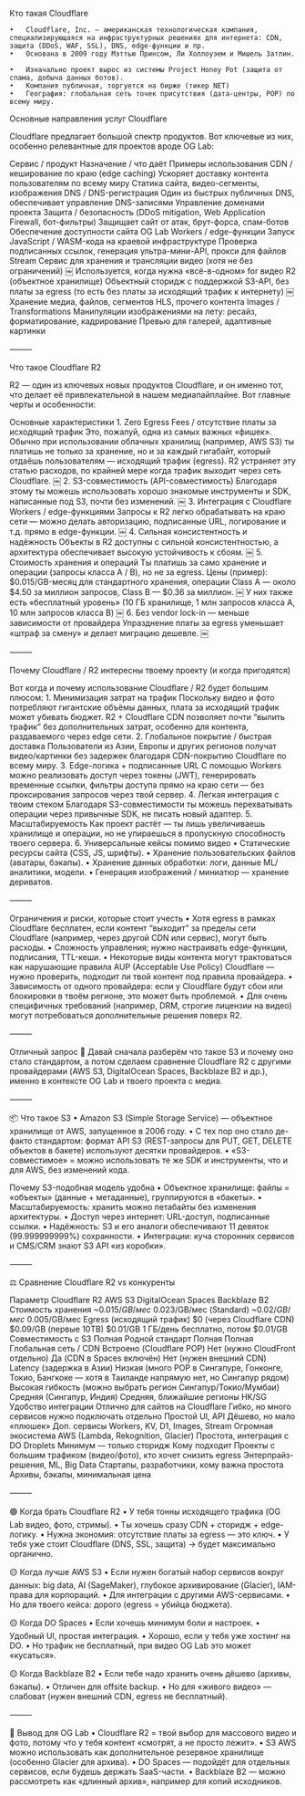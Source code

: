 Кто такая Cloudflare

	•	Cloudflare, Inc. — американская технологическая компания, специализирующаяся на инфраструктурных решениях для интернета: CDN, защита (DDoS, WAF, SSL), DNS, edge-функции и пр.  ￼
	•	Основана в 2009 году Мэттью Принсом, Ли Холлоуэем и Мишель Затлин.  ￼
	•	Изначально проект вырос из системы Project Honey Pot (защита от спама, добыча данных ботов).  ￼
	•	Компания публичная, торгуется на бирже (тикер NET)  ￼
	•	География: глобальная сеть точек присутствия (дата-центры, POP) по всему миру.  ￼

Основные направления услуг Cloudflare

Cloudflare предлагает большой спектр продуктов. Вот ключевые из них, особенно релевантные для проектов вроде OG Lab:

Сервис / продукт	Назначение / что даёт	Примеры использования
CDN / кеширование по краю (edge caching)	Ускоряет доставку контента пользователям по всему миру	Статика сайта, видео-сегменты, изображения
DNS / DNS-регистрация	Один из быстрых публичных DNS, обеспечивает управление DNS-записями	Управление доменами проекта
Защита / безопасность (DDoS mitigation, Web Application Firewall, бот-фильтры)	Защищает сайт от атак, брут-форса, спам-ботов	Обеспечение доступности сайта OG Lab
Workers / edge-функции	Запуск JavaScript / WASM-кода на краевой инфраструктуре	Проверка подписанных ссылок, генерация ультра-мини-API, прокси для файлов
Stream	Сервис для хранения и трансляции видео (хотя не без ограничений)  ￼	Используется, когда нужна «всё-в-одном» for видео
R2 (объектное хранилище)	Объектный сторидж с поддержкой S3-API, без платы за egress (то есть без платы за исходящий трафик к интернету)  ￼	Хранение медиа, файлов, сегментов HLS, прочего контента
Images / Transformations	Манипуляции изображениями на лету: ресайз, форматирование, кадрирование	Превью для галерей, адаптивные картинки


⸻

Что такое Cloudflare R2

R2 — один из ключевых новых продуктов Cloudflare, и он именно тот, что делает её привлекательной в нашем медиапайплайне. Вот главные черты и особенности:

Основные характеристики
	1.	Zero Egress Fees / отсутствие платы за исходящий трафик
Это, пожалуй, одна из самых важных «фишек». Обычно при использовании облачных хранилищ (например, AWS S3) ты платишь не только за хранение, но и за каждый гигабайт, который отдаёшь пользователям — исходящий трафик (egress). R2 устраняет эту статью расходов, по крайней мере когда трафик выходит через сеть Cloudflare.  ￼
	2.	S3-совместимость (API-совместимость)
Благодаря этому ты можешь использовать хорошо знакомые инструменты и SDK, написанные под S3, почти без изменений.  ￼
	3.	Интеграция с Cloudflare Workers / edge-функциями
Запросы к R2 легко обрабатывать на краю сети — можно делать авторизацию, подписанные URL, логирование и т.д. прямо в edge-функции.  ￼
	4.	Сильная консистентность и надёжность
Объекты в R2 доступны с сильной консистентностью, а архитектура обеспечивает высокую устойчивость к сбоям.  ￼
	5.	Стоимость хранения и операций
Ты платишь за само хранение и операции (запросы класса A / B), но не за egress. Цены (пример): $0.015/GB-месяц для стандартного хранения, операции Class A — около $4.50 за миллион запросов, Class B — $0.36 за миллион.  ￼
У них также есть «бесплатный уровень» (10 ГБ хранилище, 1 млн запросов класса A, 10 млн запросов класса B)  ￼
	6.	Без vendor lock-in — меньше зависимости от провайдера
Упразднение платы за egress уменьшает «штраф за смену» и делает миграцию дешевле.  ￼

⸻

Почему Cloudflare / R2 интересны твоему проекту (и когда пригодятся)

Вот когда и почему использование Cloudflare / R2 будет большим плюсом:
	1.	Минимизация затрат на трафик
Поскольку видео и фото потребляют гигантские объёмы данных, плата за исходящий трафик может убивать бюджет. R2 + Cloudflare CDN позволяет почти “вылить трафик” без дополнительных затрат, особенно для контента, раздаваемого через edge сети.
	2.	Глобальное покрытие / быстрая доставка
Пользователи из Азии, Европы и других регионов получат видео/картинки без задержек благодаря CDN-покрытию Cloudflare по всему миру.
	3.	Edge-логика + подписанные URL
С помощью Workers можно реализовать доступ через токены (JWT), генерировать временные ссылки, фильтры доступа прямо на краю сети — без проксирования запросов через твой сервер.
	4.	Легкая интеграция с твоим стеком
Благодаря S3-совместимости ты можешь перехватывать операции через привычные SDK, не писать новый адаптер.
	5.	Масштабируемость
Как проект растёт — ты лишь увеличиваешь хранилище и операции, но не упираешься в пропускную способность твоего сервера.
	6.	Универсальные кейсы помимо видео
	•	Статические ресурсы сайта (CSS, JS, шрифты).
	•	Хранение пользовательских файлов (аватары, бэкапы).
	•	Хранение данных обработки: логи, данные ML/аналитики, модели.
	•	Генерация изображений / миниатюр — хранение дериватов.

⸻

Ограничения и риски, которые стоит учесть
	•	Хотя egress в рамках Cloudflare бесплатен, если контент “выходит” за пределы сети Cloudflare (например, через другой CDN или сервис), могут быть расходы.
	•	Сложность управления; нужно настраивать edge-функции, подписания, TTL-кеши.
	•	Некоторые виды контента могут трактоваться как нарушающие правила AUP (Acceptable Use Policy) Cloudflare — нужно проверить, подходит ли твой контент под правила провайдера.
	•	Зависимость от одного провайдера: если у Cloudflare будут сбои или блокировки в твоём регионе, это может быть проблемой.
	•	Для очень специфичных требований (например, DRM, строгие лицензии на видео) могут потребоваться дополнительные решения поверх R2.

⸻

Отличный запрос 🙌
Давай сначала разберём что такое S3 и почему оно стало стандартом, а потом сделаем сравнение Cloudflare R2 с другими провайдерами (AWS S3, DigitalOcean Spaces, Backblaze B2 и др.), именно в контексте OG Lab и твоего проекта с медиа.

⸻

📦 Что такое S3
	•	Amazon S3 (Simple Storage Service) — объектное хранилище от AWS, запущенное в 2006 году.
	•	С тех пор оно стало де-факто стандартом: формат API S3 (REST-запросы для PUT, GET, DELETE объектов в бакете) используют десятки провайдеров.
	•	«S3-совместимое» = можно использовать те же SDK и инструменты, что и для AWS, без изменений кода.

Почему S3-подобная модель удобна
	•	Объектное хранилище: файлы = «объекты» (данные + метаданные), группируются в «бакеты».
	•	Масштабируемость: хранить можно петабайты без изменения архитектуры.
	•	Доступ через интернет: URL-доступ, подписанные ссылки.
	•	Надёжность: S3 и его аналоги обеспечивают 11 девяток (99.999999999%) сохранности.
	•	Интеграции: куча сторонних сервисов и CMS/CRM знают S3 API «из коробки».

⸻

⚖️ Сравнение Cloudflare R2 vs конкуренты

Параметр	Cloudflare R2	AWS S3	DigitalOcean Spaces	Backblaze B2
Стоимость хранения	~$0.015/GB/мес	~$0.023/GB/мес (Standard)	~$0.02/GB/мес	~$0.005/GB/мес
Egress (исходящий трафик)	$0 (через Cloudflare CDN)	$0.09/GB (первые 10TB)	$0.01/GB	1 ГБ/день бесплатно, потом $0.01/GB
Совместимость с S3	Полная	Родной стандарт	Полная	Полная
Глобальная сеть / CDN	Встроено (Cloudflare POP)	Нет (нужно CloudFront отдельно)	Да (CDN в Spaces включён)	Нет (нужен внешний CDN)
Latency (задержка в Азии)	Низкая (много POP в Сингапуре, Гонконге, Токио, Бангкоке — хотя в Таиланде напрямую нет, но Сингапур рядом)	Высокая гибкость (можно выбрать регион Сингапур/Токио/Мумбаи)	Средняя (Сингапур, Индия)	Средняя, ближайшие регионы HK/SG
Удобство интеграции	Отлично для сайтов на Cloudflare	Гибко, но много сервисов нужно подключать отдельно	Простой UI, API	Дёшево, но мало «плюшек»
Доп. сервисы	Workers, KV, D1, Images, Stream	Огромная экосистема AWS (Lambda, Rekognition, Glacier)	Простота, интеграция с DO Droplets	Минимум — только сторидж
Кому подходит	Проекты с большим трафиком (видео/фото), кто хочет снизить egress	Энтерпрайз-решения, ML, Big Data	Стартапы, разработчики, кому важна простота	Архивы, бэкапы, минимальная цена


⸻

🟢 Когда брать Cloudflare R2
	•	У тебя тонны исходящего трафика (OG Lab видео, фото, стримы).
	•	Ты хочешь сразу CDN + сторидж + edge-логику.
	•	Нужна экономия: отсутствие платы за egress — это ключ.
	•	У тебя уже стоит Cloudflare (DNS, SSL, защита) → будет максимально органично.

🟡 Когда лучше AWS S3
	•	Если нужен богатый набор сервисов вокруг данных: big data, AI (SageMaker), глубокое архивирование (Glacier), IAM-права для корпораций.
	•	Для интеграции с другими AWS-сервисами.
	•	Но для твоего кейса: дорого (egress = убийца бюджета).

🟡 Когда DO Spaces
	•	Если хочешь минимум боли и настроек.
	•	Удобный UI, простая интеграция.
	•	Хорошо, если у тебя уже хостинг на DO.
	•	Но трафик не бесплатный, при видео OG Lab это может «кусаться».

🟡 Когда Backblaze B2
	•	Если тебе надо хранить очень дёшево (архивы, бэкапы).
	•	Отличен для offsite backup.
	•	Но для «живого видео» — слабоват (нужен внешний CDN, egress не бесплатный).

⸻

🔑 Вывод для OG Lab
	•	Cloudflare R2 = твой выбор для массового видео и фото, потому что у тебя контент «смотрят, а не просто лежит».
	•	S3 AWS можно использовать как дополнительное резервное хранилище (особенно Glacier для архива).
	•	DO Spaces — подойдёт для отдельных сервисов, если будешь держать SaaS-части.
	•	Backblaze B2 — можно рассмотреть как «длинный архив», например для копий исходников.